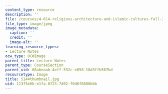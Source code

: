 ```yaml
---
content_type: resource
description: ''
file: /courses/4-614-religious-architecture-and-islamic-cultures-fall-2002/113f5e6be1fa8f237d02f0d6f0880bbb_5144thumbnail.jpg
file_type: image/jpeg
image_metadata:
  caption: ''
  credit: ''
  image-alt: ''
learning_resource_types:
- Lecture Notes
ocw_type: OCWImage
parent_title: Lecture Notes
parent_type: CourseSection
parent_uid: 68abeaab-4eff-532c-e858-18d3ffb567bd
resourcetype: Image
title: 5144thumbnail.jpg
uid: 113f5e6b-e1fa-8f23-7d02-f0d6f0880bbb
---
```

